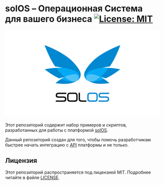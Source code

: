 # solOS – Операционная Система для вашего бизнеса [![License: MIT](https://img.shields.io/badge/License-MIT-yellow.svg)](https://opensource.org/licenses/MIT)

<img src="promo.jpg" alt="solOS" style="max-width:100%">

Этот репозиторий содержит набор примеров и скриптов, разработанных для работы с платформой [solOS](https://www.solos.pro/).

Данный репозиторий создан для того, чтобы помочь разработчикам быстрее начать интеграцию с [API](https://www.solos.pro/api/v1/) платформы и не только.

## Лицензия

Этот репозиторий распространяется под лицензией MIT. Подробнее читайте в файле [LICENSE](LICENSE).
